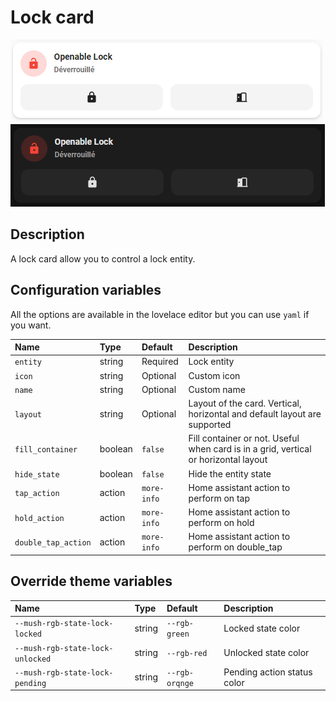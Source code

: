 # Lock card

![Lock light](../images/lock-light.png)
![Lock dark](../images/lock-dark.png)

## Description

A lock card allow you to control a lock entity.

## Configuration variables

All the options are available in the lovelace editor but you can use `yaml` if you want.

| Name                | Type    | Default     | Description                                                                         |
| :------------------ | :------ | :---------- | :---------------------------------------------------------------------------------- |
| `entity`            | string  | Required    | Lock entity                                                                         |
| `icon`              | string  | Optional    | Custom icon                                                                         |
| `name`              | string  | Optional    | Custom name                                                                         |
| `layout`            | string  | Optional    | Layout of the card. Vertical, horizontal and default layout are supported           |
| `fill_container`    | boolean | `false`     | Fill container or not. Useful when card is in a grid, vertical or horizontal layout |
| `hide_state`        | boolean | `false`     | Hide the entity state                                                               |
| `tap_action`        | action  | `more-info` | Home assistant action to perform on tap                                             |
| `hold_action`       | action  | `more-info` | Home assistant action to perform on hold                                            |
| `double_tap_action` | action  | `more-info` | Home assistant action to perform on double_tap                                      |

## Override theme variables

| Name                             | Type   | Default        | Description                 |
| :------------------------------- | :----- | :------------- | :-------------------------- |
| `--mush-rgb-state-lock-locked`   | string | `--rgb-green`  | Locked state color          |
| `--mush-rgb-state-lock-unlocked` | string | `--rgb-red`    | Unlocked state color        |
| `--mush-rgb-state-lock-pending`  | string | `--rgb-orqnge` | Pending action status color |
